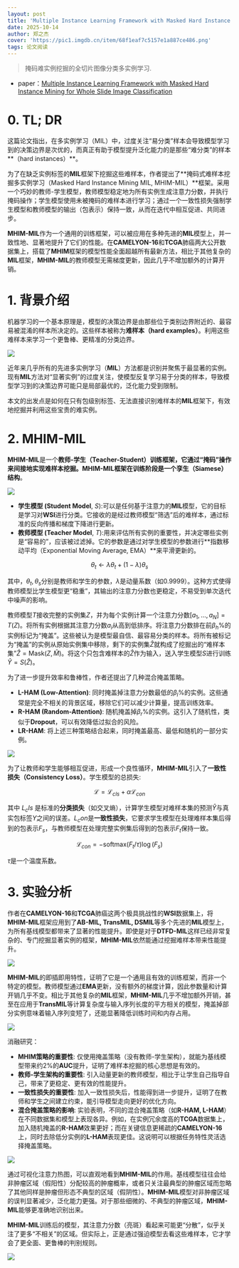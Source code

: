 ```yaml
---
layout: post
title: 'Multiple Instance Learning Framework with Masked Hard Instance Mining for Whole Slide Image Classification'
date: 2025-10-14
author: 郑之杰
cover: 'https://pic1.imgdb.cn/item/68f1eaf7c5157e1a887ce486.png'
tags: 论文阅读
---
```


> 掩码难实例挖掘的全切片图像分类多实例学习.

- paper：[Multiple Instance Learning Framework with Masked Hard Instance Mining for Whole Slide Image Classification](https://ieeexplore.ieee.org/document/9423289)


# 0. TL; DR

这篇论文指出，在多实例学习（MIL）中，过度关注“易分类”样本会导致模型学习到的决策边界是次优的，而真正有助于模型提升泛化能力的是那些“难分类”的样本**（hard instances）**。

为了在缺乏实例标签的**MIL**框架下挖掘这些难样本，作者提出了**掩码式难样本挖掘多实例学习（Masked Hard Instance Mining MIL, MHIM-MIL）**框架。采用一个巧妙的教师-学生模型，教师模型稳定地为所有实例生成注意力分数，并执行掩码操作；学生模型使用未被掩码的难样本进行学习；通过一个一致性损失强制学生模型和教师模型的输出（包表示）保持一致，从而在迭代中相互促进、共同进步。

**MHIM-MIL**作为一个通用的训练框架，可以被应用在多种先进的**MIL**模型上，并一致性地、显著地提升了它们的性能。在**CAMELYON-16**和**TCGA**肺癌两大公开数据集上，搭载了**MHIM**框架的模型性能全面超越所有最新方法，相比于其他复杂的**MIL**框架，**MHIM-MIL**的教师模型无需梯度更新，因此几乎不增加额外的计算开销。

# 1. 背景介绍

机器学习的一个基本原理是，模型的决策边界是由那些位于类别边界附近的、最容易被混淆的样本所决定的。这些样本被称为**难样本（hard examples）**。利用这些难样本来学习一个更鲁棒、更精准的分类边界。

![](https://pic1.imgdb.cn/item/68f1ecbdc5157e1a887ce8b4.png)

近年来几乎所有的先进多实例学习（**MIL**）方法都是识别并聚焦于最显著的实例。现有**MIL**方法对“显著实例”的过度关注，使模型反复学习易于分类的样本，导致模型学习到的决策边界可能只是局部最优的，泛化能力受到限制。

本文的出发点是如何在只有包级别标签、无法直接识别难样本的**MIL**框架下，有效地挖掘并利用这些宝贵的难实例。

# 2. MHIM-MIL

**MHIM-MIL**是一个**教师-学生（Teacher-Student）**训练框架，它通过“掩码”操作来间接地实现难样本挖掘。**MHIM-MIL**框架在训练阶段是一个**孪生（Siamese）结构**。

![](https://pic1.imgdb.cn/item/68f1edfdc5157e1a887cf1cc.png)

- **学生模型 (Student Model**, $S$):可以是任何基于注意力的**MIL**模型，它的目标是学习对**WSI**进行分类。它接收的是经过教师模型“筛选”后的难样本，通过标准的反向传播和梯度下降进行更新。
- **教师模型 (Teacher Model**, $T$):用来评估所有实例的重要性，并决定哪些实例是“容易的”，应该被过滤掉。它的参数是通过对学生模型的参数进行**指数移动平均（Exponential Moving Average, EMA）**来平滑更新的。

$$ \theta_t \leftarrow \lambda \theta_t + (1-\lambda) \theta_s $$

其中，$\theta_t, \theta_s$分别是教师和学生的参数，$λ$是动量系数（如0.9999）。这种方式使得教师模型比学生模型更“稳重”，其输出的注意力分数也更稳定，不易受到单次迭代中噪声的影响。

教师模型$T$接收完整的实例集$Z$，并为每个实例计算一个注意力分数$[a_1, \dots, a_N] = T(Z)$。将所有实例根据其注意力分数$a_i$从高到低排序。将注意力分数排在前$β_h\%$的实例标记为“掩盖”。这些被认为是模型最自信、最容易分类的样本。将所有被标记为“掩盖”的实例从原始实例集中移除，剩下的实例集$Ẑ$就构成了挖掘出的“难样本集”$\hat{Z} = \text{Mask}(Z, \hat{M})$。将这个只包含难样本的$Ẑ$作为输入，送入学生模型$S$进行训练$\hat{Y} = S(\hat{Z})$。

为了进一步提升效率和鲁棒性，作者还提出了几种混合掩盖策略。
-   **L-HAM (Low-Attention)**: 同时掩盖掉注意力分数最低的$β_l\%$的实例。这些通常是完全不相关的背景区域，移除它们可以减少计算量，提高训练效率。
-   **R-HAM (Random-Attention)**: 随机掩盖掉$β_r\%$的实例。这引入了随机性，类似于**Dropout**，可以有效降低过拟合的风险。
-   **LR-HAM**: 将上述三种策略结合起来，同时掩盖最高、最低和随机的一部分实例。

![](https://pic1.imgdb.cn/item/68f1f016c5157e1a887d0060.png)

为了让教师和学生能够相互促进，形成一个良性循环，**MHIM-MIL**引入了**一致性损失（Consistency Loss）**。学生模型的总损失:

$$ \mathcal{L} = \mathcal{L}_{cls} + \alpha \mathcal{L}_{con} $$

其中 $L_cls$ 是标准的**分类损失**（如交叉熵），计算学生模型对难样本集的预测$Ŷ$与真实包标签$Y$之间的误差。$L_con$是**一致性损失**，它要求学生模型在处理难样本集后得到的包表示$F_s$，与教师模型在处理完整实例集后得到的包表示$F_t$保持一致。

$$ \mathcal{L}_{con} = -\text{softmax}(F_t / \tau) \log(F_s) $$

$τ$是一个温度系数。


# 3. 实验分析

作者在**CAMELYON-16**和**TCGA**肺癌这两个极具挑战性的**WSI**数据集上，将**MHIM-MIL**框架应用到了**AB-MIL, TransMIL, DSMIL**等多个先进的**MIL**模型上，为所有基线模型都带来了显著的性能提升。即使是对于**DTFD-MIL**这样已经非常复杂的、专门挖掘显著实例的框架，**MHIM-MIL**依然能通过挖掘难样本带来性能提升。

![](https://pic1.imgdb.cn/item/68f1f129c5157e1a887d01c0.png)

**MHIM-MIL**的即插即用特性，证明了它是一个通用且有效的训练框架，而非一个特定的模型。教师模型通过**EMA**更新，没有额外的梯度计算，因此参数量和计算开销几乎不变。相比于其他复杂的**MIL**框架，**MHIM-MIL**几乎不增加额外开销，甚至在应用于**TransMIL**等计算复杂度与输入序列长度的平方相关的模型，掩盖掉部分实例意味着输入序列变短了，还能显著降低训练时间和内存占用。

![](https://pic1.imgdb.cn/item/68f1f18bc5157e1a887d0264.png)

消融研究：
-   **MHIM策略的重要性**: 仅使用掩盖策略（没有教师-学生架构），就能为基线模型带来约2%的**AUC**提升，证明了难样本挖掘的核心思想是有效的。
-   **教师-学生架构的重要性**: 引入动量更新的教师模型，相比于让学生自己指导自己，带来了更稳定、更有效的性能提升。
-   **一致性损失的重要性**: 加入一致性损失后，性能得到进一步提升，证明了在教师和学生之间建立约束，能引导模型走向更好的优化方向。
-   **混合掩盖策略的影响**: 实验表明，不同的混合掩盖策略（如**R-HAM, L-HAM**）在不同数据集和模型上表现各异。例如，在实例冗余度高的**TCGA**数据集上，加入随机掩盖的**R-HAM**效果更好；而在关键信息更稀疏的**CAMELYON-16**上，同时去除低分实例的**L-HAM**表现更佳。这说明可以根据任务特性灵活选择掩盖策略。

![](https://pic1.imgdb.cn/item/68f1f276c5157e1a887d040a.png)

通过可视化注意力热图，可以直观地看到**MHIM-MIL**的作用。基线模型往往会给非肿瘤区域（假阳性）分配较高的肿瘤概率，或者只关注最典型的肿瘤区域而忽略了其他同样是肿瘤但形态不典型的区域（假阴性）。**MHIM-MIL**模型对非肿瘤区域的误判显著减少，泛化能力更强。对于那些细微的、不典型的肿瘤区域，**MHIM-MIL**能够更准确地识别出来。

**MHIM-MIL**训练后的模型，其注意力分数（亮斑）看起来可能更“分散”，似乎关注了更多“不相关”的区域。但实际上，正是通过强迫模型去看这些难样本，它才学会了更全面、更鲁棒的判别规则。

![](https://pic1.imgdb.cn/item/68f1f2bec5157e1a887d04dd.png)